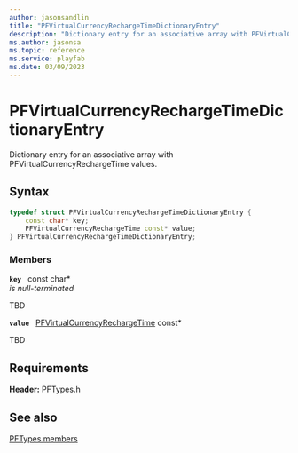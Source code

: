 ```yaml
---
author: jasonsandlin
title: "PFVirtualCurrencyRechargeTimeDictionaryEntry"
description: "Dictionary entry for an associative array with PFVirtualCurrencyRechargeTime values."
ms.author: jasonsa
ms.topic: reference
ms.service: playfab
ms.date: 03/09/2023
---
```


# PFVirtualCurrencyRechargeTimeDictionaryEntry  

Dictionary entry for an associative array with PFVirtualCurrencyRechargeTime values.  

## Syntax  
  
```cpp
typedef struct PFVirtualCurrencyRechargeTimeDictionaryEntry {  
    const char* key;  
    PFVirtualCurrencyRechargeTime const* value;  
} PFVirtualCurrencyRechargeTimeDictionaryEntry;  
```
  
### Members  
  
**`key`** &nbsp; const char*  
*is null-terminated*  
  
TBD  
  
**`value`** &nbsp; [PFVirtualCurrencyRechargeTime](pfvirtualcurrencyrechargetime.md) const*  
  
TBD  
  
  
## Requirements  
  
**Header:** PFTypes.h
  
## See also  
[PFTypes members](../pftypes_members.md)  

  
  
